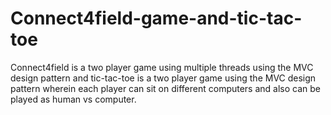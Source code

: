 # Connect4field-game-and-tic-tac-toe
Connect4field is a two player game using multiple threads using the MVC design pattern and tic-tac-toe is a two player game using 
the MVC design pattern wherein each player can sit on different computers and also can be played as human vs computer.
